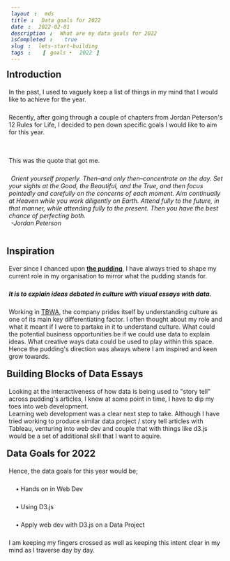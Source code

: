 ```yaml
---
layout: mds
title: Data goals for 2022
date: 2022-02-01
description: What are my data goals for 2022
isCompleted: true
slug: lets-start-building
tags: [goals • 2022]
---
```


## Introduction

<p>In the past, I used to vaguely keep a list of things in my mind that I would like to achieve for the year.</p>
<p>Recently, after going through a couple of chapters from Jordan Peterson's 12 Rules for Life, I decided to pen down specific goals I would like to aim for this year.</p>
<p></p>

<p>This was the quote that got me.</p>

<span>Orient yourself properly. Then–and only then–concentrate on the day. Set your sights at the Good, the Beautiful, and the True, and then focus pointedly and carefully on the concerns of each moment. Aim continually at Heaven while you work diligently on Earth. Attend fully to the future, in that manner, while attending fully to the present. Then you have the best chance of perfecting both.</span><br>
<span>-Jordan Peterson</span>

<p></p>

## Inspiration

Ever since I chanced upon **[the pudding](https://pudding.cool/)**, I have always tried to shape my current role in my organisation to mirror what the pudding stands for.

**_It is to explain ideas debated in culture with visual essays with data._**

Working in [TBWA](https://www.tbwa.com.sg/), the company prides itself by understanding culture as one of its main key differentiating factor.
I often thought about my role and what it meant if I were to partake in it to understand culture. What could the potential business opportunities be if we could use data to explain ideas.
What creative ways data could be used to play within this space.
Hence the pudding's direction was always where I am inspired and keen grow towards.

## Building Blocks of Data Essays

Looking at the interactiveness of how data is being used to "story tell" across pudding's articles, I knew at some point in time, I have to dip my toes into web development. <br>
Learning web development was a clear next step to take. Although I have tried working to produce similar data project / story tell articles with Tableau, venturing into web dev and couple that with things like d3.js would be a set of additional skill that I want to aquire.

## Data Goals for 2022

Hence, the data goals for this year would be;

&nbsp;&nbsp;&nbsp; • Hands on in Web Dev

&nbsp;&nbsp;&nbsp; • Using D3.js

&nbsp;&nbsp;&nbsp; • Apply web dev with D3.js on a Data Project

I am keeping my fingers crossed as well as keeping this intent clear in my mind as I traverse day by day.

<style>
	h2 {
		font-weight: bold;
        margin: 10px 5px 10px 0px;
	}

	p {
		padding:5px;
	}

	span {
		text-align:center;
		font-style: italic;
		padding:5px;
	}
</style>

